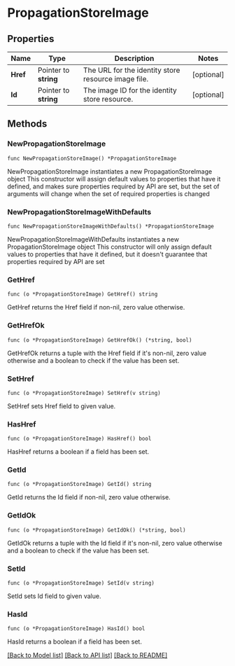 # PropagationStoreImage

## Properties

Name | Type | Description | Notes
------------ | ------------- | ------------- | -------------
**Href** | Pointer to **string** | The URL for the identity store resource image file. | [optional] 
**Id** | Pointer to **string** | The image ID for the identity store resource. | [optional] 

## Methods

### NewPropagationStoreImage

`func NewPropagationStoreImage() *PropagationStoreImage`

NewPropagationStoreImage instantiates a new PropagationStoreImage object
This constructor will assign default values to properties that have it defined,
and makes sure properties required by API are set, but the set of arguments
will change when the set of required properties is changed

### NewPropagationStoreImageWithDefaults

`func NewPropagationStoreImageWithDefaults() *PropagationStoreImage`

NewPropagationStoreImageWithDefaults instantiates a new PropagationStoreImage object
This constructor will only assign default values to properties that have it defined,
but it doesn't guarantee that properties required by API are set

### GetHref

`func (o *PropagationStoreImage) GetHref() string`

GetHref returns the Href field if non-nil, zero value otherwise.

### GetHrefOk

`func (o *PropagationStoreImage) GetHrefOk() (*string, bool)`

GetHrefOk returns a tuple with the Href field if it's non-nil, zero value otherwise
and a boolean to check if the value has been set.

### SetHref

`func (o *PropagationStoreImage) SetHref(v string)`

SetHref sets Href field to given value.

### HasHref

`func (o *PropagationStoreImage) HasHref() bool`

HasHref returns a boolean if a field has been set.

### GetId

`func (o *PropagationStoreImage) GetId() string`

GetId returns the Id field if non-nil, zero value otherwise.

### GetIdOk

`func (o *PropagationStoreImage) GetIdOk() (*string, bool)`

GetIdOk returns a tuple with the Id field if it's non-nil, zero value otherwise
and a boolean to check if the value has been set.

### SetId

`func (o *PropagationStoreImage) SetId(v string)`

SetId sets Id field to given value.

### HasId

`func (o *PropagationStoreImage) HasId() bool`

HasId returns a boolean if a field has been set.


[[Back to Model list]](../README.md#documentation-for-models) [[Back to API list]](../README.md#documentation-for-api-endpoints) [[Back to README]](../README.md)


